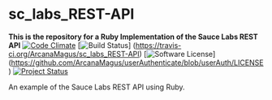# sc_labs_REST-API
**This is the repository for a Ruby Implementation of the Sauce Labs REST API** 
[![Code Climate](https://codeclimate.com/repos/55c9249c6956801861000b17/badges/e99b10830d0473e5cfaf/gpa.svg)](https://codeclimate.com/repos/55c9249c6956801861000b17/feed)
[![Build Status](https://travis-ci.org/ArcanaMagus/sc_labs_REST-API.svg?branch=Ruby)]
(https://travis-ci.org/ArcanaMagus/sc_labs_REST-API)
[![Software License](https://img.shields.io/badge/license-MIT-brightgreen.svg)]
(https://github.com/ArcanaMagus/userAuthenticate/blob/userAuth/LICENSE)
[![Project Status](https://stillmaintained.com/ArcanaMagus/sc_labs_REST-API.png)](https://stillmaintained.com/ArcanaMagus/sc_labs_REST-API)


An example of the Sauce Labs REST API using Ruby.

